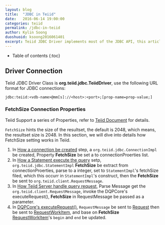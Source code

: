 ```yaml
---
layout: blog
title:  "JDBC in Teiid"
date:   2016-06-14 19:00:00
categories: teiid
permalink: /jdbc-in-teiid
author: Kylin Soong
duoshuoid: ksoong2016061401
excerpt: Teiid JDBC Driver implements most of the JDBC API, this article diving into the details of how Teiid implement the JDBC API, and JDBC in Teiid 
---
```


* Table of contents
{:toc}


## Driver Connection

Teiid JDBC Driver Class is **org.teiid.jdbc.TeiidDriver**, use the following URL format for JDBC connections:

~~~
jdbc:teiid:<vdb-name>@mm[s]://<host>:<port>;[prop-name=prop-value;]
~~~

### FetchSize Connection Properties

Teiid Support a series of Properties, refer to [Teiid Document](https://teiid.gitbooks.io/documents/content/client-dev/Driver_Connection.html#_url_connection_properties) for details.

`FetchSize` hints the size of the resultset, the default is 2048, which means, the resultset size is 2048. In this section, we will dive into details how FetchSize setting works in Teiid.

1. In [How a connection be created](http://ksoong.org/teiid-s-diagram#how-a-connection-be-created) step, a `org.teiid.jdbc.ConnectionImpl` be created, Property **FetchSize** be set a to connectionProerties list.
2. In [How a Statement execute the query](http://ksoong.org/teiid-s-diagram#how-a-statement-execute-the-query) setp, `org.teiid.jdbc.StatementImpl` **FetchSize** be extract from connectionProerties, parse to a integer, set to `StatementImpl`'s fetchSize filed, which this occurr in `StatementImpl`'s construct, then the **FetchSize** be sent to `org.teiid.client.RequestMessage`.
3. In [How Teiid Server handle query request](http://ksoong.org/teiid-s-diagram#how-teiid-server-handle-query-request), Parse Message get the `org.teiid.client.RequestMessage`, invoke the DQPCore's executeRequest(), **FetchSize** in RequestMessage be passed as a parameter.
4. In [DQPCore's executeRequest()](http://ksoong.org/teiid-dqp#dqpcores-executerequest-method), `RequestMessage` be sent to [Request](http://ksoong.org/teiid-dqp#request) then be sent to [RequestWorkItem](http://ksoong.org/teiid-dqp#requestworkitem), and base on **FetchSize** [RequestWorkItem](http://ksoong.org/teiid-dqp#requestworkitem)'s `begin` and `end` be updated.       




